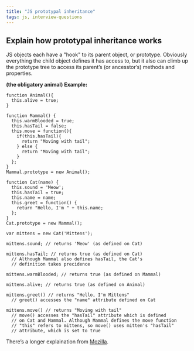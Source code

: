 ```yaml
---
title: "JS prototypal inheritance"
tags: js, interview-questions
---
```


## Explain how prototypal inheritance works

JS objects each have a "hook" to its parent object, or prototype. Obviously everything the child object defines it has access to, but it also can climb up the prototype tree to access its parent’s (or ancesstor’s) methods and properties.

**(the obligatory animal) Example:**

```
function Animal(){
  this.alive = true;
}

function Mammal() {
  this.warmBlooded = true;
  this.hasTail = false;
  this.move = function(){
    if(this.hasTail){
      return "Moving with tail";
    } else {
      return "Moving with tail";
    }
  };
}
Mammal.prototype = new Animal();

function Cat(name) {
  this.sound = 'Meow';
  this.hasTail = true;
  this.name = name;
  this.greet = function() {
    return "Hello, I'm " + this.name;
  };
}
Cat.prototype = new Mammal();

var mittens = new Cat('Mittens');

mittens.sound; // returns 'Meow' (as defined on Cat)

mittens.hasTail; // returns true (as defined on Cat)
  // Although Mammal also defines hasTail, the Cat's
  // definition takes precidence

mittens.warmBlooded; // returns true (as defined on Mammal)

mittens.alive; // returns true (as defined on Animal)

mittens.greet() // returns "Hello, I'm Mittens"
  // greet() accesses the "name" attribute defined on Cat

mittens.move() // returns "Moving with tail"
  // move() accesses the "hasTail" attribute which is defined
  // on Cat and Mammal. Although Mammal defines the move function
  // "this" refers to mittens, so move() uses mitten's "hasTail"
  // attribute, which is set to true
```

There’s a longer explaination from [Mozilla](https://developer.mozilla.org/en-US/docs/Web/JavaScript/Guide/Inheritance_and_the_prototype_chain).